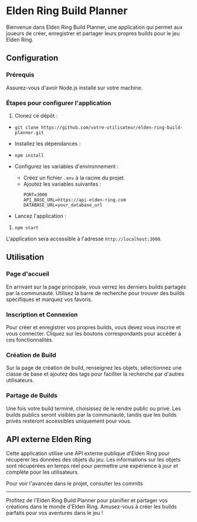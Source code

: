 
# Elden Ring Build Planner

Bienvenue dans Elden Ring Build Planner, une application qui permet aux joueurs de créer, enregistrer et partager leurs propres builds pour le jeu Elden Ring.

## Configuration

### Prérequis

Assurez-vous d'avoir Node.js installé sur votre machine.

### Étapes pour configurer l'application

1.  Clonez ce dépôt :

-   `git clone https://github.com/votre-utilisateur/elden-ring-build-planner.git` 
    
-   Installez les dépendances :
    
-   `npm install` 
    
-   Configurez les variables d'environnement :
    
    -   Créez un fichier `.env` à la racine du projet.
    -   Ajoutez les variables suivantes :
        ``` 
        PORT=3000
        API_BASE_URL=https://api-elden-ring.com
        DATABASE_URL=your_database_url 
        ```
        
-   Lancez l'application :
1.  `npm start` 
    
L'application sera accessible à l'adresse `http://localhost:3000`.

## Utilisation

### Page d'accueil

En arrivant sur la page principale, vous verrez les derniers builds partagés par la communauté. Utilisez la barre de recherche pour trouver des builds spécifiques et marquez vos favoris.

### Inscription et Connexion

Pour créer et enregistrer vos propres builds, vous devez vous inscrire et vous connecter. Cliquez sur les boutons correspondants pour accéder à ces fonctionnalités.

### Création de Build

Sur la page de création de build, renseignez les objets, sélectionnez une classe de base et ajoutez des tags pour faciliter la recherche par d'autres utilisateurs.

### Partage de Builds

Une fois votre build terminé, choisissez de le rendre public ou privé. Les builds publics seront visibles par la communauté, tandis que les builds privés resteront accessibles uniquement pour vous.

## API externe Elden Ring

Cette application utilise une API externe publique d'Elden Ring pour récupérer les données des objets du jeu. Les informations sur les objets sont récupérées en temps réel pour permettre une expérience à jour et complète pour les utilisateurs.

Pour voir l'avancée dans le projet, consulter les commits

----------

Profitez de l'Elden Ring Build Planner pour planifier et partager vos créations dans le monde d'Elden Ring. Amusez-vous à créer les builds parfaits pour vos aventures dans le jeu !
